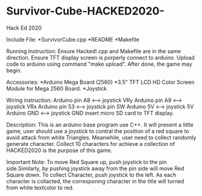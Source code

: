 # Survivor-Cube-HACKED2020-
Hack Ed 2020

Include File:
	*SurvivorCube.cpp
	*README
	*Makefile
	
Running Instruction:
	Ensure Hacked!.cpp and Makefile are in the same direction. Ensure TFT display screen is porperly connect to arduino. Upload code to arduino using command "make upload". After done, the game may begin.
	
Accessories:
	*Arduino Mega Board (2560)
	*3.5" TFT LCD HD Color Screen Module for Mega 2560 Board.
	*Joystick

Wiring instruction:
	Arduino pin A8 <--> joystick VRy
	Arduino pin A9 <--> joystick VRx
	Arduino pin 53 <--> joystick pin SW
	Arduino 5V <--> joystick 5V
	Arduino GND <--> joystick GND
	insert micro SD card to TFT display.

Description:
	This is an arduino base program use C++.
	It will present a little game, user should use a joystick to contral the position of a red square to avoid attack from white Triangles. Meanwhile, user need to collect randomly generate character. Collect 10 characters for achieve a collection of HACKED2020 is the purpose of this game.

Important Note:
	To move Red Square up, push joystick to the pin side.Similarly, by pushing joystick away from the pin side will move Red Square down.
	To collect Character, push joystick to the left. As each character is collacted, the corresponing character in the title will turned from white textcolor to red.
